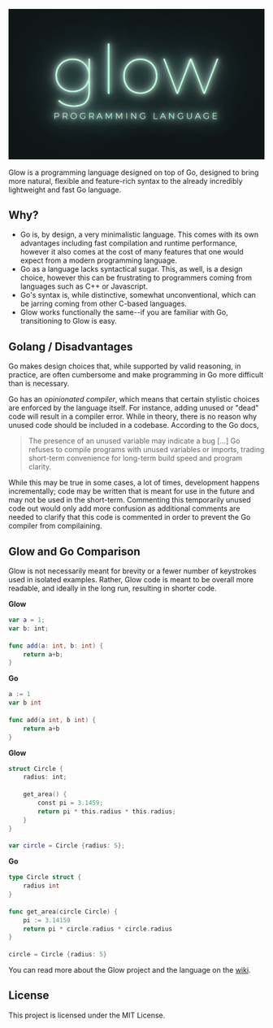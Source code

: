 ![glow](https://raw.githubusercontent.com/iahuang/glow/main/site_assets/logo2.png)

Glow is a programming language designed on top of Go, designed to bring more natural, flexible and feature-rich syntax to the already incredibly lightweight and fast Go language.

## Why?

-   Go is, by design, a very minimalistic language. This comes with its own advantages including fast compilation and runtime performance, however it also comes at the cost of many features that one would expect from a modern programming language.
-   Go as a language lacks syntactical sugar. This, as well, is a design choice, however this can be frustrating to programmers coming from languages such as C++ or Javascript.
-   Go's syntax is, while distinctive, somewhat unconventional, which can be jarring coming from other C-based languages.
-   Glow works functionally the same--if you are familiar with Go, transitioning to Glow is easy.

## Golang / Disadvantages

Go makes design choices that, while supported by valid reasoning, in practice, are often cumbersome and make programming in Go more difficult than is necessary.

Go has an _opinionated compiler_, which means that certain stylistic choices are enforced by the language itself. For instance, adding unused or "dead" code will result in a compiler error. While in theory, there is no reason why unused code should be included in a codebase. According to the Go docs,

> The presence of an unused variable may indicate a bug [...] Go refuses to compile programs with unused variables or imports, trading short-term convenience for long-term build speed and program clarity.

While this may be true in some cases, a lot of times, development happens incrementally; code may be written that is meant for use in the future and may not be used in the short-term. Commenting this temporarily unused code out would only add more confusion as additional comments are needed to clarify that this code is commented in order to prevent the Go compiler from compilaining.

## Glow and Go Comparison

Glow is not necessarily meant for brevity or a fewer number of keystrokes used in isolated examples. Rather, Glow code is meant to be overall more readable, and ideally in the long run, resulting in shorter code.

**Glow**

```swift
var a = 1;
var b: int;

func add(a: int, b: int) {
    return a+b;
}
```

**Go**

```go
a := 1
var b int

func add(a int, b int) {
    return a+b
}
```

**Glow**

```swift
struct Circle {
    radius: int;

    get_area() {
        const pi = 3.1459;
        return pi * this.radius * this.radius;
    }
}

var circle = Circle {radius: 5};

```

**Go**

```go
type Circle struct {
    radius int
}

func get_area(circle Circle) {
    pi := 3.14159
    return pi * circle.radius * circle.radius
}

circle = Circle {radius: 5}
```

You can read more about the Glow project and the language on the [wiki](https://github.com/iahuang/glow/wiki).

## License

This project is licensed under the MIT License.
